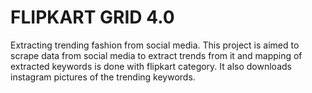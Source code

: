 # FLIPKART GRID 4.0
Extracting trending fashion from social media.
This project is aimed to scrape data from social media to extract trends from it and mapping of extracted keywords is done with flipkart category. It also downloads instagram pictures of the trending keywords.
